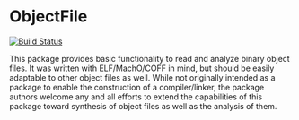# ObjectFile

[![Build Status](https://travis-ci.org/staticfloat/ObjectFile.jl.svg?branch=master)](https://travis-ci.org/staticfloat/ObjectFile.jl)

This package provides basic functionality to read and analyze binary object files. It was written with ELF/MachO/COFF in mind, but should be easily adaptable to other object files as well.  While not originally intended as a package to enable the construction of a compiler/linker, the package authors welcome any and all efforts to extend the capabilities of this package toward synthesis of object files as well as the analysis of them.
